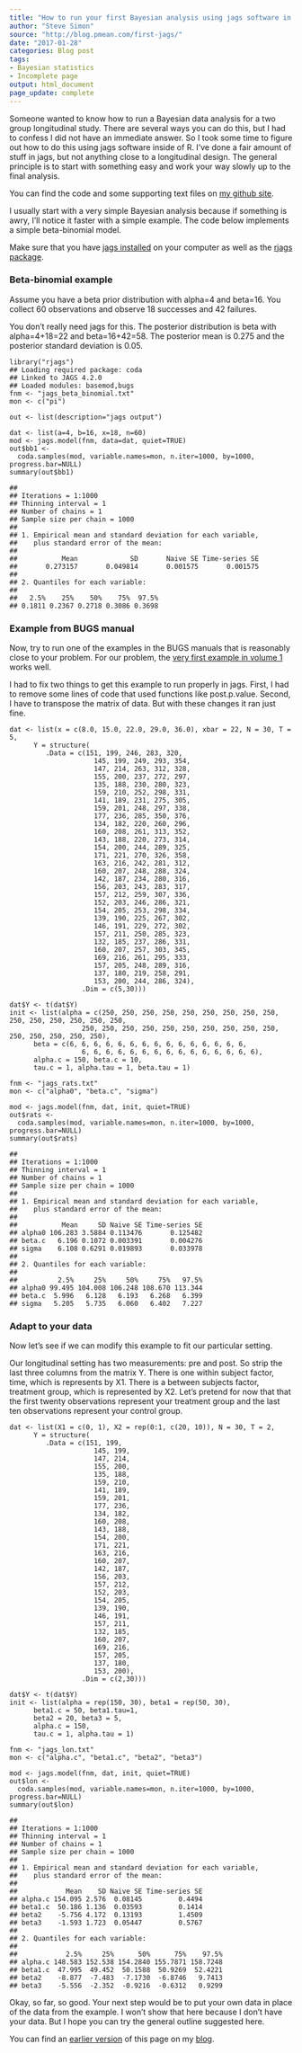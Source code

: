 ```yaml
---
title: "How to run your first Bayesian analysis using jags software in R"
author: "Steve Simon"
source: "http://blog.pmean.com/first-jags/"
date: "2017-01-28"
categories: Blog post
tags:
- Bayesian statistics
- Incomplete page
output: html_document
page_update: complete
---
```


Someone wanted to know how to run a Bayesian data analysis for a two group longitudinal study. There are several ways you can do this, but I had to confess I did not have an immediate answer. So I took some time to figure out how to do this using jags software inside of R. I’ve done a fair amount of stuff in jags, but not anything close to a longitudinal design. The general principle is to start with something easy and work your way slowly up to the final analysis.

You can find the code and some supporting text files on [my github site][sim3].  

I usually start with a very simple Bayesian analysis because if something is awry, I’ll notice it faster with a simple example. The code below implements a simple beta-binomial model.

Make sure that you have [jags installed][jags1] on your computer as well as the [rjags package][jags2].

### Beta-binomial example

Assume you have a beta prior distribution with alpha=4 and beta=16. You collect 60 observations and observe 18 successes and 42 failures.

You don’t really need jags for this. The posterior distribution is beta with alpha=4+18=22 and beta=16+42=58. The posterior mean is 0.275 and the posterior standard deviation is 0.05.

```{}
library("rjags")
## Loading required package: coda
## Linked to JAGS 4.2.0
## Loaded modules: basemod,bugs
fnm <- "jags_beta_binomial.txt"
mon <- c("pi")

out <- list(description="jags output")

dat <- list(a=4, b=16, x=18, n=60)
mod <- jags.model(fnm, data=dat, quiet=TRUE)
out$bb1 <- 
  coda.samples(mod, variable.names=mon, n.iter=1000, by=1000, progress.bar=NULL)
summary(out$bb1)
```

```{}
## 
## Iterations = 1:1000
## Thinning interval = 1 
## Number of chains = 1 
## Sample size per chain = 1000 
## 
## 1. Empirical mean and standard deviation for each variable,
##    plus standard error of the mean:
## 
##           Mean             SD       Naive SE Time-series SE 
##       0.273157       0.049814       0.001575       0.001575 
## 
## 2. Quantiles for each variable:
## 
##   2.5%    25%    50%    75%  97.5% 
## 0.1811 0.2367 0.2718 0.3086 0.3698
```

### Example from BUGS manual

Now, try to run one of the examples in the BUGS manuals that is reasonably close to your problem. For our problem, the [very first example in volume 1][bugs1] works well.

I had to fix two things to get this example to run properly in jags. First, I had to remove some lines of code that used functions like post.p.value. Second, I have to transpose the matrix of data. But with these changes it ran just fine.

```{}
dat <- list(x = c(8.0, 15.0, 22.0, 29.0, 36.0), xbar = 22, N = 30, T = 5,   
      Y = structure(
         .Data = c(151, 199, 246, 283, 320,
                     145, 199, 249, 293, 354,
                     147, 214, 263, 312, 328,
                     155, 200, 237, 272, 297,
                     135, 188, 230, 280, 323,
                     159, 210, 252, 298, 331,
                     141, 189, 231, 275, 305,
                     159, 201, 248, 297, 338,
                     177, 236, 285, 350, 376,
                     134, 182, 220, 260, 296,
                     160, 208, 261, 313, 352,
                     143, 188, 220, 273, 314,
                     154, 200, 244, 289, 325,
                     171, 221, 270, 326, 358,
                     163, 216, 242, 281, 312,
                     160, 207, 248, 288, 324,
                     142, 187, 234, 280, 316,
                     156, 203, 243, 283, 317,
                     157, 212, 259, 307, 336,
                     152, 203, 246, 286, 321,
                     154, 205, 253, 298, 334,
                     139, 190, 225, 267, 302,
                     146, 191, 229, 272, 302,
                     157, 211, 250, 285, 323,
                     132, 185, 237, 286, 331,
                     160, 207, 257, 303, 345,
                     169, 216, 261, 295, 333,
                     157, 205, 248, 289, 316,
                     137, 180, 219, 258, 291,
                     153, 200, 244, 286, 324),
                  .Dim = c(5,30))) 

dat$Y <- t(dat$Y)
init <- list(alpha = c(250, 250, 250, 250, 250, 250, 250, 250, 250, 250, 250, 250, 250, 250, 250,
                  250, 250, 250, 250, 250, 250, 250, 250, 250, 250, 250, 250, 250, 250, 250),
      beta = c(6, 6, 6, 6, 6, 6, 6, 6, 6, 6, 6, 6, 6, 6, 6,
                  6, 6, 6, 6, 6, 6, 6, 6, 6, 6, 6, 6, 6, 6, 6),         
      alpha.c = 150, beta.c = 10,
      tau.c = 1, alpha.tau = 1, beta.tau = 1) 

fnm <- "jags_rats.txt"
mon <- c("alpha0", "beta.c", "sigma")

mod <- jags.model(fnm, dat, init, quiet=TRUE)
out$rats <- 
  coda.samples(mod, variable.names=mon, n.iter=1000, by=1000, progress.bar=NULL)
summary(out$rats)
```

```{}
## 
## Iterations = 1:1000
## Thinning interval = 1 
## Number of chains = 1 
## Sample size per chain = 1000 
## 
## 1. Empirical mean and standard deviation for each variable,
##    plus standard error of the mean:
## 
##           Mean     SD Naive SE Time-series SE
## alpha0 106.283 3.5884 0.113476       0.125482
## beta.c   6.196 0.1072 0.003391       0.004276
## sigma    6.108 0.6291 0.019893       0.033978
## 
## 2. Quantiles for each variable:
## 
##          2.5%     25%     50%     75%   97.5%
## alpha0 99.495 104.008 106.248 108.670 113.344
## beta.c  5.996   6.128   6.193   6.268   6.399
## sigma   5.205   5.735   6.060   6.402   7.227
```

### Adapt to your data

Now let’s see if we can modify this example to fit our particular setting.

Our longitudinal setting has two measurements: pre and post. So strip the last three columns from the matrix Y. There is one within subject factor, time, which is represents by X1. There is a between subjects factor, treatment group, which is represented by X2. Let’s pretend for now that that the first twenty observations represent your treatment group and the last ten observations represent your control group.

```{}
dat <- list(X1 = c(0, 1), X2 = rep(0:1, c(20, 10)), N = 30, T = 2, 
      Y = structure(
         .Data = c(151, 199,
                     145, 199,
                     147, 214,
                     155, 200,
                     135, 188,
                     159, 210,
                     141, 189,
                     159, 201,
                     177, 236,
                     134, 182,
                     160, 208,
                     143, 188,
                     154, 200,
                     171, 221,
                     163, 216,
                     160, 207,
                     142, 187,
                     156, 203,
                     157, 212,
                     152, 203,
                     154, 205,
                     139, 190,
                     146, 191,
                     157, 211,
                     132, 185,
                     160, 207,
                     169, 216,
                     157, 205,
                     137, 180,
                     153, 200),
                  .Dim = c(2,30))) 

dat$Y <- t(dat$Y)
init <- list(alpha = rep(150, 30), beta1 = rep(50, 30),
      beta1.c = 50, beta1.tau=1,
      beta2 = 20, beta3 = 5,
      alpha.c = 150,
      tau.c = 1, alpha.tau = 1) 

fnm <- "jags_lon.txt"
mon <- c("alpha.c", "beta1.c", "beta2", "beta3")

mod <- jags.model(fnm, dat, init, quiet=TRUE)
out$lon <- 
  coda.samples(mod, variable.names=mon, n.iter=1000, by=1000, progress.bar=NULL)
summary(out$lon)
```

```{}
## 
## Iterations = 1:1000
## Thinning interval = 1 
## Number of chains = 1 
## Sample size per chain = 1000 
## 
## 1. Empirical mean and standard deviation for each variable,
##    plus standard error of the mean:
## 
##            Mean    SD Naive SE Time-series SE
## alpha.c 154.095 2.576  0.08145         0.4494
## beta1.c  50.186 1.136  0.03593         0.1414
## beta2    -5.756 4.172  0.13193         1.4509
## beta3    -1.593 1.723  0.05447         0.5767
## 
## 2. Quantiles for each variable:
## 
##            2.5%     25%      50%      75%    97.5%
## alpha.c 148.583 152.538 154.2840 155.7871 158.7248
## beta1.c  47.995  49.452  50.1588  50.9269  52.4221
## beta2    -8.877  -7.483  -7.1730  -6.8746   9.7413
## beta3    -5.556  -2.352  -0.9216  -0.6312   0.9299
```

Okay, so far, so good. Your next step would be to put your own data in place of the data from the example. I won’t show that here because I don’t have your data. But I hope you can try the general outline suggested here.

You can find an [earlier version][sim1] of this page on my [blog][sim2].

[sim1]: http://blog.pmean.com/first-jags/
[sim2]: http://blog.pmean.com

[bugs1]: http://www.openbugs.net/Examples/Rats.html
[jags1]: http://sourceforge.net/projects/mcmc-jags/files/
[jags2]: https://cran.r-project.org/web/packages/rjags/index.html
[sim3]: https://github.com/pmean/bayesian-longitudinal
